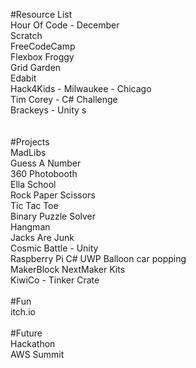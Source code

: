 #Resource List</br>
Hour Of Code - December</br>
Scratch</br>
FreeCodeCamp</br>
Flexbox Froggy</br>
Grid Garden</br>
Edabit</br>
Hack4Kids - Milwaukee - Chicago</br>
Tim Corey - C# Challenge</br>
Brackeys - Unity s</br>
</br>
</br>
#Projects</br>
MadLibs</br>
Guess A Number</br>
360 Photobooth</br>
Ella School</br>
Rock Paper Scissors</br>
Tic Tac Toe</br>
Binary Puzzle Solver</br>
Hangman</br>
Jacks Are Junk</br>
Cosmic Battle - Unity</br>
Raspberry Pi C# UWP Balloon car popping</br>
MakerBlock NextMaker Kits</br>
KiwiCo - Tinker Crate</br>
</br>
#Fun</br>
itch.io </br>
</br>
#Future</br>
Hackathon</br>
AWS Summit</br>